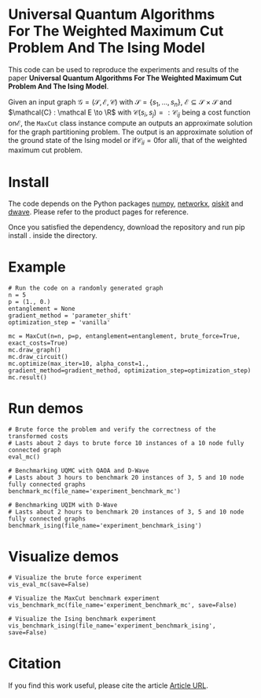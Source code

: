 # Universal Quantum Algorithms <br/> For The Weighted Maximum Cut Problem And The Ising Model
This code can be used to reproduce the experiments and results of the paper
**Universal Quantum Algorithms For The Weighted Maximum Cut Problem And The Ising Model**.


Given an input graph 
$\mathcal G = (\mathcal S, \mathcal E, \mathcal{C})$ 
with 
$\mathcal S = \left\{s_1, \ldots, s_n\right\}$, 
$\mathcal E \subseteq \mathcal S \times \mathcal S$
and 
$\mathcal{C} : \mathcal E \to \R$ with $\mathcal{C}(s_i, s_j) =: \mathcal{C}_{ij}$
being a cost function on$\mathcal E$,
the `MaxCut` class instance compute an outputs an approximate solution for the graph partitioning problem.
The output is an approximate solution of the ground state of the Ising model 
or if$\mathcal{C}_{ii} = 0$for all$i$, that of the weighted maximum cut problem.

# Install
The code depends on the Python packages 
[numpy](https://numpy.org/install/), 
[networkx](https://networkx.org/documentation/stable/install.html), 
[qiskit](https://qiskit.org/documentation/stable/0.24/install.html) 
and [dwave](https://docs.ocean.dwavesys.com/projects/system/en/latest/installation.html).
Please refer to the product pages for reference.

Once you satisfied the dependency, download the repository and run pip install . inside the directory.

# Example

    # Run the code on a randomly generated graph 
    n = 5
    p = (1., 0.)
    entanglement = None
    gradient_method = 'parameter_shift'
    optimization_step = 'vanilla'

    mc = MaxCut(n=n, p=p, entanglement=entanglement, brute_force=True, exact_costs=True)
    mc.draw_graph()
    mc.draw_circuit()
    mc.optimize(max_iter=10, alpha_const=1., gradient_method=gradient_method, optimization_step=optimization_step)
    mc.result()

# Run demos

    # Brute force the problem and verify the correctness of the transformed costs
    # Lasts about 2 days to brute force 10 instances of a 10 node fully connected graph
    eval_mc()

    # Benchmarking UQMC with QAOA and D-Wave
    # Lasts about 3 hours to benchmark 20 instances of 3, 5 and 10 node fully connected graphs
    benchmark_mc(file_name='experiment_benchmark_mc')

    # Benchmarking UQIM with D-Wave
    # Lasts about 2 hours to benchmark 20 instances of 3, 5 and 10 node fully connected graphs
    benchmark_ising(file_name='experiment_benchmark_ising')

# Visualize demos
    # Visualize the brute force experiment
    vis_eval_mc(save=False)

    # Visualize the MaxCut benchmark experiment
    vis_benchmark_mc(file_name='experiment_benchmark_mc', save=False)
    
    # Visualize the Ising benchmark experiment
    vis_benchmark_ising(file_name='experiment_benchmark_ising', save=False)

# Citation
If you find this work useful, please cite the article [Article URL](#).
